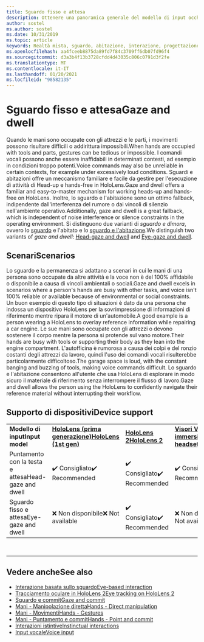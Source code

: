 ```yaml
---
title: Sguardo fisso e attesa
description: Ottenere una panoramica generale del modello di input occhi e Head per le applicazioni di realtà miste.
author: sostel
ms.author: sostel
ms.date: 10/31/2019
ms.topic: article
keywords: Realtà mista, sguardo, abitazione, interazione, progettazione, rilevamento degli occhi, rilevamento Head, auricolare in realtà mista, auricolare di realtà mista di Windows, headset di realtà virtuale, HoloLens, MRTK, Toolkit di realtà mista
ms.openlocfilehash: aa4fceeb8875da89fd7f84c3709ff6db07fd96f4
ms.sourcegitcommit: d3a3b4f13b3728cfdd4d43035c806c0791d3f2fe
ms.translationtype: MT
ms.contentlocale: it-IT
ms.lasthandoff: 01/20/2021
ms.locfileid: "98582135"
---
```

# <a name="gaze-and-dwell"></a><span data-ttu-id="5a375-104">Sguardo fisso e attesa</span><span class="sxs-lookup"><span data-stu-id="5a375-104">Gaze and dwell</span></span>

<span data-ttu-id="5a375-105">Quando le mani sono occupate con gli attrezzi e le parti, i movimenti possono risultare difficili o addirittura impossibili.</span><span class="sxs-lookup"><span data-stu-id="5a375-105">When hands are occupied with tools and parts, gestures can be tedious or impossible.</span></span>
<span data-ttu-id="5a375-106">I comandi vocali possono anche essere inaffidabili in determinati contesti, ad esempio in condizioni troppo potenti.</span><span class="sxs-lookup"><span data-stu-id="5a375-106">Voice commands may also be unreliable in certain contexts, for example under excessively loud conditions.</span></span>
<span data-ttu-id="5a375-107">Sguardi e abitazioni offre un meccanismo familiare e facile da gestire per l'esecuzione di attività di Head-up e hands-free in HoloLens.</span><span class="sxs-lookup"><span data-stu-id="5a375-107">Gaze and dwell offers a familiar and easy-to-master mechanism for working heads-up and hands-free on HoloLens.</span></span>
<span data-ttu-id="5a375-108">Inoltre, lo sguardo e l'abitazione sono un ottimo fallback, indipendente dall'interferenza del rumore o dai vincoli di silenzio nell'ambiente operativo.</span><span class="sxs-lookup"><span data-stu-id="5a375-108">Additionally, gaze and dwell is a great fallback, which is independent of noise interference or silence constraints in the operating environment.</span></span>
<span data-ttu-id="5a375-109">Si distinguono due varianti di _sguardo e dimora_, ovvero lo [sguardo](gaze-and-dwell-head.md) e l'abitato e lo [sguardo e l'abitazione](gaze-and-dwell-eyes.md).</span><span class="sxs-lookup"><span data-stu-id="5a375-109">We distinguish two variants of _gaze and dwell_: [Head-gaze and dwell](gaze-and-dwell-head.md) and [Eye-gaze and dwell](gaze-and-dwell-eyes.md).</span></span>

## <a name="scenarios"></a><span data-ttu-id="5a375-110">Scenari</span><span class="sxs-lookup"><span data-stu-id="5a375-110">Scenarios</span></span>

<span data-ttu-id="5a375-111">Lo sguardo e la permanenza si adattano a scenari in cui le mani di una persona sono occupate da altre attività e la voce non è del 100% affidabile o disponibile a causa di vincoli ambientali o sociali.</span><span class="sxs-lookup"><span data-stu-id="5a375-111">Gaze and dwell excels in scenarios where a person's hands are busy with other tasks, and voice isn't 100% reliable or available because of environmental or social constraints.</span></span>
<span data-ttu-id="5a375-112">Un buon esempio di questo tipo di situazioni è dato da una persona che indossa un dispositivo HoloLens per la sovrimpressione di informazioni di riferimento mentre ripara il motore di un'automobile.</span><span class="sxs-lookup"><span data-stu-id="5a375-112">A good example is a person wearing a HoloLens to overlay reference information while repairing a car engine.</span></span>
<span data-ttu-id="5a375-113">Le sue mani sono occupate con gli attrezzi o devono sostenere il corpo mentre la persona si protende sul vano motore.</span><span class="sxs-lookup"><span data-stu-id="5a375-113">Their hands are busy with tools or supporting their body as they lean into the engine compartment.</span></span>
<span data-ttu-id="5a375-114">L'autofficina è rumorosa a causa dei colpi e del ronzio costanti degli attrezzi da lavoro, quindi l'uso dei comandi vocali risulterebbe particolarmente difficoltoso.</span><span class="sxs-lookup"><span data-stu-id="5a375-114">The garage space is loud, with the constant banging and buzzing of tools, making voice commands difficult.</span></span>
<span data-ttu-id="5a375-115">Lo sguardo e l'abitazione consentono all'utente che usa HoloLens di esplorare in modo sicuro il materiale di riferimento senza interrompere il flusso di lavoro.</span><span class="sxs-lookup"><span data-stu-id="5a375-115">Gaze and dwell allows the person using the HoloLens to confidently navigate their reference material without interrupting their workflow.</span></span>

## <a name="device-support"></a><span data-ttu-id="5a375-116">Supporto di dispositivi</span><span class="sxs-lookup"><span data-stu-id="5a375-116">Device support</span></span>

<table>
    <colgroup>
    <col width="25%" />
    <col width="25%" />
    <col width="25%" />
    <col width="25%" />
    </colgroup>
    <tr>
        <td><span data-ttu-id="5a375-117"><strong>Modello di input</strong></span><span class="sxs-lookup"><span data-stu-id="5a375-117"><strong>Input model</strong></span></span></td>
        <td><span data-ttu-id="5a375-118"><a href="/hololens/hololens1-hardware"><strong>HoloLens (prima generazione)</strong></a></span><span class="sxs-lookup"><span data-stu-id="5a375-118"><a href="/hololens/hololens1-hardware"><strong>HoloLens (1st gen)</strong></a></span></span></td>
        <td><span data-ttu-id="5a375-119"><a href="https://docs.microsoft.com/hololens/hololens2-hardware"><strong>HoloLens 2</strong></span><span class="sxs-lookup"><span data-stu-id="5a375-119"><a href="https://docs.microsoft.com/hololens/hololens2-hardware"><strong>HoloLens 2</strong></span></span></td>
        <td><span data-ttu-id="5a375-120"><a href="../discover/immersive-headset-hardware-details.md"><strong>Visori VR immersive</strong></a></span><span class="sxs-lookup"><span data-stu-id="5a375-120"><a href="../discover/immersive-headset-hardware-details.md"><strong>Immersive headsets</strong></a></span></span></td>
    </tr>
     <tr>
        <td><span data-ttu-id="5a375-121">Puntamento con la testa e attesa</span><span class="sxs-lookup"><span data-stu-id="5a375-121">Head-gaze and dwell</span></span></td>
        <td><span data-ttu-id="5a375-122">✔️ Consigliato</span><span class="sxs-lookup"><span data-stu-id="5a375-122">✔️ Recommended</span></span></td>
        <td><span data-ttu-id="5a375-123">✔️ Consigliato</span><span class="sxs-lookup"><span data-stu-id="5a375-123">✔️ Recommended</span></span></td>
        <td><span data-ttu-id="5a375-124">✔️ Consigliato</span><span class="sxs-lookup"><span data-stu-id="5a375-124">✔️ Recommended</span></span></td>
    </tr>
     <tr>
        <td><span data-ttu-id="5a375-125">Sguardo fisso e attesa</span><span class="sxs-lookup"><span data-stu-id="5a375-125">Eye-gaze and dwell</span></span></td>
        <td><span data-ttu-id="5a375-126">❌ Non disponibile</span><span class="sxs-lookup"><span data-stu-id="5a375-126">❌ Not available</span></span></td>
        <td><span data-ttu-id="5a375-127">✔️ Consigliato</span><span class="sxs-lookup"><span data-stu-id="5a375-127">✔️ Recommended</span></span></td>
        <td><span data-ttu-id="5a375-128">❌ Non disponibile</span><span class="sxs-lookup"><span data-stu-id="5a375-128">❌ Not available</span></span></td>
    </tr>
</table>


<br>

---

 ## <a name="see-also"></a><span data-ttu-id="5a375-129">Vedere anche</span><span class="sxs-lookup"><span data-stu-id="5a375-129">See also</span></span>

* [<span data-ttu-id="5a375-130">Interazione basata sullo sguardo</span><span class="sxs-lookup"><span data-stu-id="5a375-130">Eye-based interaction</span></span>](eye-gaze-interaction.md)
* [<span data-ttu-id="5a375-131">Tracciamento oculare in HoloLens 2</span><span class="sxs-lookup"><span data-stu-id="5a375-131">Eye tracking on HoloLens 2</span></span>](eye-tracking.md)
* [<span data-ttu-id="5a375-132">Sguardo e commit</span><span class="sxs-lookup"><span data-stu-id="5a375-132">Gaze and commit</span></span>](gaze-and-commit.md)
* [<span data-ttu-id="5a375-133">Mani - Manipolazione diretta</span><span class="sxs-lookup"><span data-stu-id="5a375-133">Hands - Direct manipulation</span></span>](direct-manipulation.md)
* [<span data-ttu-id="5a375-134">Mani - Movimenti</span><span class="sxs-lookup"><span data-stu-id="5a375-134">Hands - Gestures</span></span>](gaze-and-commit.md#composite-gestures)
* [<span data-ttu-id="5a375-135">Mani - Puntamento e commit</span><span class="sxs-lookup"><span data-stu-id="5a375-135">Hands - Point and commit</span></span>](point-and-commit.md)
* [<span data-ttu-id="5a375-136">Interazioni istintive</span><span class="sxs-lookup"><span data-stu-id="5a375-136">Instinctual interactions</span></span>](interaction-fundamentals.md)
* [<span data-ttu-id="5a375-137">Input vocale</span><span class="sxs-lookup"><span data-stu-id="5a375-137">Voice input</span></span>](voice-input.md)